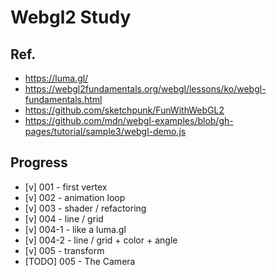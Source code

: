 # Webgl2 Study

## Ref.

- https://luma.gl/
- https://webgl2fundamentals.org/webgl/lessons/ko/webgl-fundamentals.html
- https://github.com/sketchpunk/FunWithWebGL2
- https://github.com/mdn/webgl-examples/blob/gh-pages/tutorial/sample3/webgl-demo.js


## Progress

- [v] 001 - first vertex
- [v] 002 - animation loop
- [v] 003 - shader /  refactoring
- [v] 004 - line / grid
- [v] 004-1 - like a luma.gl
- [v] 004-2 - line / grid + color + angle
- [v] 005 - transform
- [TODO] 005 - The Camera